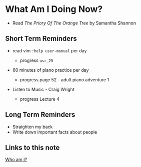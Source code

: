 # What Am I Doing Now?

- Read _The Priory Of The Orange Tree_ by Samantha Shannon

## Short Term Reminders

- read vim `:help user-manual` per day

  - progress `usr_25`

- 60 minutes of piano practice per day

  - progress page 52 - adult piano adventure 1

- Listen to Music - Craig Wright

  - progress Lecture 4

## Long Term Reminders

- Straighten my back
- Write down important facts about people

## Links to this note

[Who am I?](index.md)
